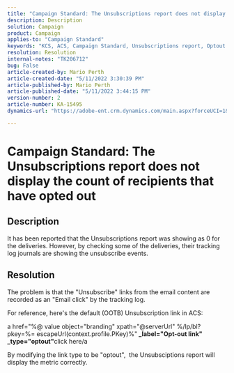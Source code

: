 ```yaml
---
title: "Campaign Standard: The Unsubscriptions report does not display the count of recipients that have opted out"
description: Description
solution: Campaign
product: Campaign
applies-to: "Campaign Standard"
keywords: "KCS, ACS, Campaign Standard, Unsubscriptions report, Optout tracking event"
resolution: Resolution
internal-notes: "TK206712"
bug: False
article-created-by: Mario Perth
article-created-date: "5/11/2022 3:30:39 PM"
article-published-by: Mario Perth
article-published-date: "5/11/2022 3:44:15 PM"
version-number: 2
article-number: KA-15495
dynamics-url: "https://adobe-ent.crm.dynamics.com/main.aspx?forceUCI=1&pagetype=entityrecord&etn=knowledgearticle&id=6733084f-3fd1-ec11-a7b5-0022480a8d10"

---
```

# Campaign Standard: The Unsubscriptions report does not display the count of recipients that have opted out

## Description


It has been reported that the Unsubscriptions report was showing as 0 for the deliveries. However, by checking some of the deliveries, their tracking log journals are showing the unsubscribe events.


## Resolution


The problem is that the "Unsubscribe" links from the email content are recorded as an "Email click" by the tracking log.

For reference, here's the default (OOTB) Unsubscription link in ACS:

a href="%@ value object="branding" xpath="@serverUrl" %/lp/bl?pkey=%= escapeUrl(context.profile.PKey)%"<b> _label="Opt-out link" _type="optout"</b>click here/a

By modifying the link type to be "optout",  the Unsubsciptions report will display the metric correctly.
